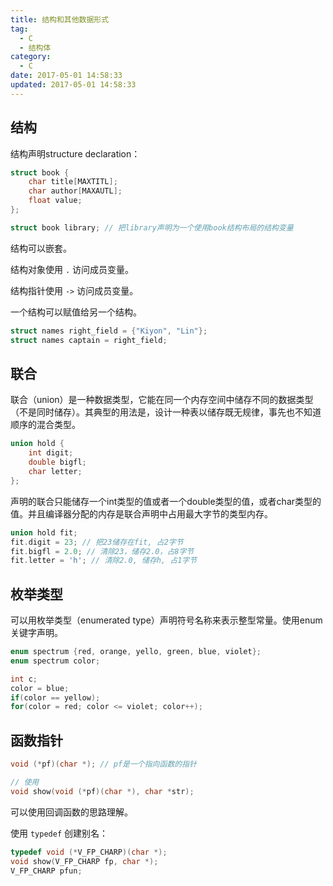 ```yaml
---
title: 结构和其他数据形式
tag:
  - C
  - 结构体
category:
  - C
date: 2017-05-01 14:58:33
updated: 2017-05-01 14:58:33
---
```

## 结构
结构声明structure declaration：
```C
struct book {
    char title[MAXTITL];
    char author[MAXAUTL];
    float value;
};

struct book library; // 把library声明为一个使用book结构布局的结构变量
```

结构可以嵌套。

结构对象使用 `.` 访问成员变量。

结构指针使用 `->` 访问成员变量。

一个结构可以赋值给另一个结构。
```C
struct names right_field = {"Kiyon", "Lin"};
struct names captain = right_field;
```

## 联合
联合（union）是一种数据类型，它能在同一个内存空间中储存不同的数据类型（不是同时储存）。其典型的用法是，设计一种表以储存既无规律，事先也不知道顺序的混合类型。
```C
union hold {
    int digit;
    double bigfl;
    char letter;
};
```
声明的联合只能储存一个int类型的值或者一个double类型的值，或者char类型的值。并且编译器分配的内存是联合声明中占用最大字节的类型内存。

```C
union hold fit;
fit.digit = 23; // 把23储存在fit, 占2字节
fit.bigfl = 2.0; // 清除23，储存2.0，占8字节
fit.letter = 'h'; // 清除2.0, 储存h, 占1字节
```

## 枚举类型
可以用枚举类型（enumerated type）声明符号名称来表示整型常量。使用enum关键字声明。
```C
enum spectrum {red, orange, yello, green, blue, violet};
enum spectrum color;

int c;
color = blue;
if(color == yellow);
for(color = red; color <= violet; color++);
```

## 函数指针
```C
void (*pf)(char *); // pf是一个指向函数的指针

// 使用
void show(void (*pf)(char *), char *str);
```
可以使用回调函数的思路理解。

使用 `typedef` 创建别名：
```C
typedef void (*V_FP_CHARP)(char *);
void show(V_FP_CHARP fp, char *);
V_FP_CHARP pfun;
```